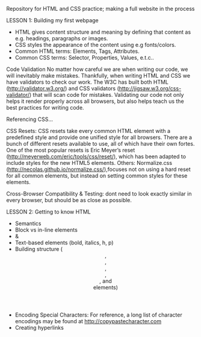 Repository for HTML and CSS practice; making a full website in the process

LESSON 1: Building my first webpage

- HTML gives content structure and meaning by defining that content as e.g. headings, paragraphs or images.
- CSS styles the appearance of the content using e.g fonts/colors.
- Common HTML terms: Elements, Tags, Attributes.
- Common CSS terms: Selector, Properties, Values, e.t.c..

Code Validation
No matter how careful we are when writing our code, we will inevitably make mistakes. 
Thankfully, when writing HTML and CSS we have validators to check our work. The W3C has built both HTML (http://validator.w3.org/) and CSS validators (http://jigsaw.w3.org/css-validator/) that will scan code for mistakes.
Validating our code not only helps it render properly across all browsers, but also helps teach us the best practices for writing code.

Referencing CSS...

CSS Resets:
CSS resets take every common HTML element with a predefined style and provide one unified style for all browsers. There are a bunch of different resets available to use, all of which have their own fortes. One of the most popular resets is Eric Meyer’s reset (http://meyerweb.com/eric/tools/css/reset/), which has been adapted to include styles for the new HTML5 elements.
Others: Normalize.css (http://necolas.github.io/normalize.css/),focuses not on using a hard reset for all common elements, but instead on setting common styles for these elements.

Cross-Browser Compatibility & Testing: dont need to look exactly similar in every browser, but should be as close as possible.

LESSON 2: Getting to know HTML
- Semantics
- Block vs in-line elements
- <div> & <span>
- Text-based elements (bold, italics, h, p)
- Building structure (<header>, <nav>, <article>, <section>, <aside>, and <footer> elements)
- Encoding Special Characters: For reference, a long list of character encodings may be found at http://copypastecharacter.com
- Creating hyperlinks